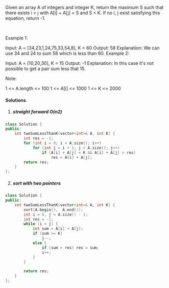 Given an array A of integers and integer K, return the maximum S such that there exists i < j with A[i] + A[j] = S and S < K. If no i, j exist satisfying this equation, return -1.

 

Example 1:

Input: A = [34,23,1,24,75,33,54,8], K = 60
Output: 58
Explanation: 
We can use 34 and 24 to sum 58 which is less than 60.
Example 2:

Input: A = [10,20,30], K = 15
Output: -1
Explanation: 
In this case it's not possible to get a pair sum less that 15.
 

Note:

1 <= A.length <= 100
1 <= A[i] <= 1000
1 <= K <= 2000

#### Solutions

1. ##### straight forward O(n2)

```c++
class Solution {
public:
    int twoSumLessThanK(vector<int>& A, int K) {
        int res = -1;
        for (int i = 0; i < A.size(); i++)
            for (int j = i + 1; j < A.size(); j++)
                if (A[i] + A[j] < K && A[i] + A[j] > res)
                    res = A[i] + A[j];
        return res;
    }
};
```

2. ##### sort with two pointers

```c++
class Solution {
public:
    int twoSumLessThanK(vector<int>& A, int K) {
        sort(A.begin(),  A.end());
        int i = 0, j = A.size() - 1;
        int res = -1;
        while (i < j) {
            int sum = A[i] + A[j];
            if (sum >= K)
                j--;
            else {
                if (sum > res) res = sum;
                i++;
            }
        }

        return res;
    }
};
```